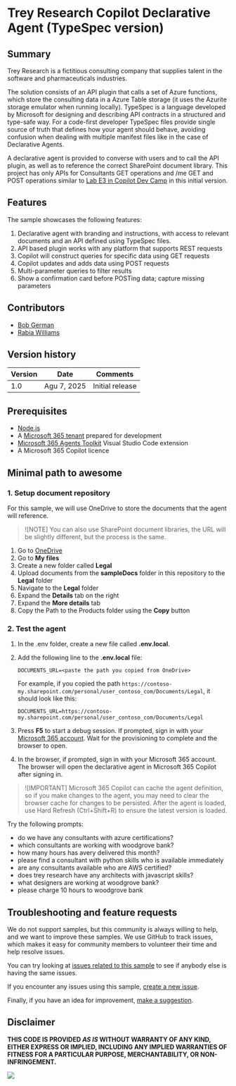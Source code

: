 # Trey Research Copilot Declarative Agent (TypeSpec version)

## Summary

Trey Research is a fictitious consulting company that supplies talent in the software and pharmaceuticals industries.

The solution consists of an API plugin that calls a set of Azure functions, which store the consulting data in a Azure Table storage (it uses the Azurite storage emulator when running locally).
TypeSpec is a language developed by Microsoft for designing and describing API contracts in a structured and type-safe way. For a code-first developer TypeSpec files provide  single source of truth that defines how your agent should behave, avoiding confusion when dealing with multiple manifest files like in the case of Declarative Agents.

A declarative agent is provided to converse with users and to call the API plugin, as well as to reference the correct SharePoint document library.
This project has only APIs for Consultants GET operations and /me GET and POST operations similar to [Lab E3 in Copilot Dev Camp](https://microsoft.github.io/copilot-camp/pages/extend-m365-copilot/03-add-declarative-agent/) in this initial version. 


## Features

The sample showcases the following features:

1. Declarative agent with branding and instructions, with access to relevant documents and an API defined using TypeSpec files.
2. API based plugin works with any platform that supports REST requests
3. Copilot will construct queries for specific data using GET requests
4. Copilot updates and adds data using POST requests
5. Multi-parameter queries to filter results
6. Show a confirmation card before POSTing data; capture missing parameters


## Contributors

* [Bob German](https://github.com/bobgerman)
* [Rabia Williams](https://github.com/rabwill)

## Version history

| Version | Date | Comments |
|--|--|--|
| 1.0 | Agu 7, 2025 | Initial release |

## Prerequisites

* [Node.js](https://nodejs.org/)
* A [Microsoft 365 tenant](https://learn.microsoft.com/en-us/microsoftteams/platform/concepts/build-and-test/prepare-your-o365-tenant) prepared for development
* [Microsoft 365 Agents Toolkit](https://aka.ms/teams-toolkit) Visual Studio Code extension
* A Microsoft 365 Copilot licence

## Minimal path to awesome

### 1. Setup document repository

For this sample, we will use OneDrive to store the documents that the agent will reference.

> ![NOTE]
> You can also use SharePoint document libraries, the URL will be slightly different, but the process is the same.

1. Go to [OneDrive](https://www.microsoft365.com/onedrive)
1. Go to **My files**
1. Create a new folder called **Legal**
1. Upload documents from the **sampleDocs** folder in this repository to the **Legal** folder
1. Navigate to the **Legal** folder
1. Expand the **Details** tab on the right
1. Expand the **More details** tab
1. Copy the Path to the Products folder using the **Copy** button

### 2. Test the agent

1. In the .env folder, create a new file called **.env.local**.
2. Add the following line to the **.env.local** file:

   ```plaintext
   DOCUMENTS_URL=<paste the path you copied from OneDrive>
   ```

   For example, if you copied the path `https://contoso-my.sharepoint.com/personal/user_contoso_com/Documents/Legal`, it should look like this:

   ```plaintext
   DOCUMENTS_URL=https://contoso-my.sharepoint.com/personal/user_contoso_com/Documents/Legal
   ```

3. Press **F5** to start a debug session. If prompted, sign in with your [Microsoft 365 account](https://docs.microsoft.com/microsoftteams/platform/toolkit/accounts). Wait for the provisioning to complete and the browser to open.
4. In the browser, if prompted, sign in with your Microsoft 365 account. The browser will open the declarative agent in Microsoft 365 Copilot after signing in.

> ![IMPORTANT]
> Microsoft 365 Copilot can cache the agent definition, so if you make changes to the agent, you may need to clear the browser cache for changes to be persisted. After the agent is loaded, use Hard Refresh (Ctrl+Shift+R) to ensure the latest version is loaded.

Try the following prompts:

* do we have any consultants with azure certifications?
* which consultants are working with woodgrove bank?
* how many hours has avery delivered this month?
* please find a consultant with python skills who is available immediately
* are any consultants available who are AWS certified?
* does trey research have any architects with javascript skills?
* what designers are working at woodgrove bank?
* please charge 10 hours to woodgrove bank


## Troubleshooting and feature requests

We do not support samples, but this community is always willing to help, and we want to improve these samples. We use GitHub to track issues, which makes it easy for community members to volunteer their time and help resolve issues.

You can try looking at [issues related to this sample](https://github.com/pnp/copilot-pro-dev-samples/issues?q=label%3A%22sample%3A%20da-trey-resarch%22) to see if anybody else is having the same issues.

If you encounter any issues using this sample, [create a new issue](https://github.com/pnp/copilot-pro-dev-samples/issues/new).

Finally, if you have an idea for improvement, [make a suggestion](https://github.com/pnp/copilot-pro-dev-samples/issues/new).

## Disclaimer

**THIS CODE IS PROVIDED *AS IS* WITHOUT WARRANTY OF ANY KIND, EITHER EXPRESS OR IMPLIED, INCLUDING ANY IMPLIED WARRANTIES OF FITNESS FOR A PARTICULAR PURPOSE, MERCHANTABILITY, OR NON-INFRINGEMENT.**

![](https://m365-visitor-stats.azurewebsites.net/SamplesGallery/da-trey-research-typespec)
